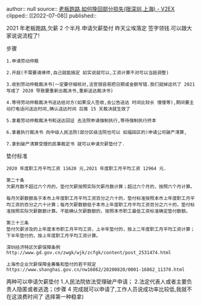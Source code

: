 author:: null
source:: [老板跑路,如何挽回部分损失(限深圳,上海) - V2EX](https://www.v2ex.com/t/864898#reply24)
clipped:: [[2022-07-08]]
published:: 

2021 年老板跑路,欠薪 2 个半月.申请欠薪垫付 昨天尘埃落定 签字领钱.可以跟大家说说流程了!

步骤

```
1.申请劳动仲裁

2.开庭(不需要请律师,自己就能搞定 如实说就可以,工资计算不对可以当庭调整)

3.收到劳动仲裁裁决书(一定要仔细核对,法官很容易把日期或金额写错.我们就掉这坑了 2021 写成了 2020 导致要重新出裁决书,重新送达裁决书)

4.等待劳动仲裁裁决书送达给对方(如果没人签收,会公告送达 时间比较长 慢慢等),期间要主动打电话问送达时间,确认送达时间 后推 15 天裁决就生效了

5.拿着劳动仲裁裁决书和送达回证 去法院申请强制执行,等待强制执行终本

6.拿着执行裁决书 向中级人民法院(部分区级法院也可以 如福田区的)申请公司破产清算,

7.拿到破产清算受理的民事裁定书 就可以申请欠薪垫付了.
```

垫付标准

```
2020 年度职工月平均工资 11620 元,2021 年度职工月平均工资 12964 元.

第二十条
欠薪月数不超过六个月的，垫付欠薪按照实际欠薪月数计算；超过六个月的，按照六个月计算。

每月欠薪数额高于本市上年度职工月平均工资百分之六十的，垫付标准按照本市上年度职工月平均工资的百分之六十计算；每月欠薪数额低于本市上年度职工月平均工资百分之六十的，垫付标准按照实际欠薪数额计算。不能确认欠薪数额的，按照本市职工最低工资标准确定垫付数额。

第三十三条
垫付欠薪涉及的上年度本市职工月平均工资，上半年垫付的，按上二年度职工月平均工资计算；下半年垫付的，按上年度职工月平均工资计算。

深圳经济特区欠薪保障条例 http://www.gd.gov.cn/zwgk/wjk/zcfgk/content/post_2531474.html

上海市企业欠薪保障金筹集和垫付的若干规定 https://www.shanghai.gov.cn/nw16862/20200820/0001-16862_11370.html
```

两种可以申请欠薪垫付 1.人民法院依法受理破产申请； 2.法定代表人或者主要负责人隐匿或者逃逸；(步骤 4 完成就可以申请了,工作人员说成功率比较低,我就不在这浪费时间了 选择第一种稳拿)